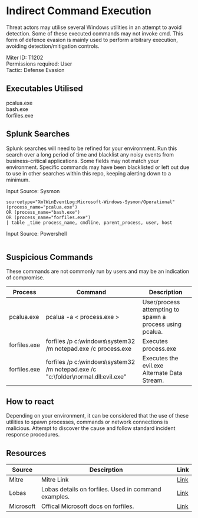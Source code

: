 # Indirect Command Execution
Threat actors may utilise several Windows utilities in an attempt to avoid detection. Some of these executed commands may not invoke cmd. This form of defence evasion is mainly used to perform arbitrary execution, avoiding detection/mitigation controls. 

Miter ID: T1202  
Permissions required: User  
Tactic: Defense Evasion  

## Executables Utilised
pcalua.exe  
bash.exe  
forfiles.exe  

## Splunk Searches
Splunk searches will need to be refined for your environment. Run this search over a long period of time and blacklist any noisy events from business-critical applications. Some fields may not match your environment. Specific commands may have been blacklisted or left out due to use in other searches within this repo, keeping alerting down to a minimum.

Input Source: Sysmon
```
sourcetype="XmlWinEventLog:Microsoft-Windows-Sysmon/Operational"
(process_name="pcalua.exe")
OR (process_name="bash.exe")
OR (process_name="forfiles.exe")
| table _time process_name, cmdline, parent_process, user, host
```
Input Source: Powershell
```
```

## Suspicious Commands
These commands are not commonly run by users and may be an indication of compromise.

| Process  | Command | Description
| ------------- | ------------- | -------- | 
| pcalua.exe|pcalua -a < process.exe > | User/process attempting to spawn a process using pcalua. |
| forfiles.exe|forfiles /p c:\windows\system32 /m notepad.exe /c process.exe | Executes process.exe |
|forfiles.exe|forfiles /p c:\windows\system32 /m notepad.exe /c "c:\folder\normal.dll:evil.exe"|Executes the evil.exe Alternate Data Stream. |
  
## How to react
Depending on your environment, it can be considered that the use of these utilities to spawn processes, commands or network connections is malicious. Attempt to discover the cause and follow standard incident response procedures. 

## Resources

| Source | Descirption | Link | 
| --- | --- | --- |
|Mitre |Mitre Link |[Link](https://attack.mitre.org/techniques/T1202/) |
| Lobas  | Lobas details on forfiles. Used in command examples.|[Link](https://lolbas-project.github.io/lolbas/Binaries/Forfiles/) |
| Microsoft| Offical Microsoft docs on forfiles. | [Link](https://docs.microsoft.com/en-us/windows-server/administration/windows-commands/forfiles)|
